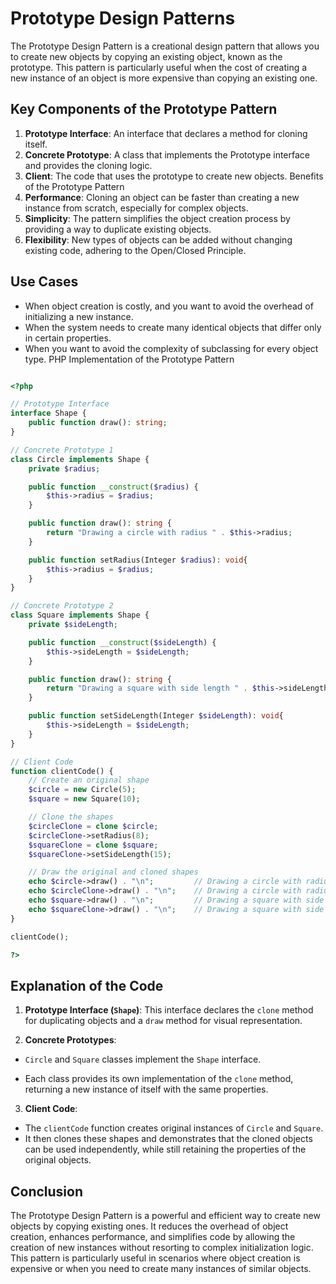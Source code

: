 # Prototype Design Patterns

The Prototype Design Pattern is a creational design pattern that allows you to create new objects by copying an existing object, known as the prototype. This pattern is particularly useful when the cost of creating a new instance of an object is more expensive than copying an existing one.

## Key Components of the Prototype Pattern

1. **Prototype Interface**: An interface that declares a method for cloning itself.
2. **Concrete Prototype**: A class that implements the Prototype interface and provides the cloning logic.
3. **Client**: The code that uses the prototype to create new objects.
Benefits of the Prototype Pattern
4. **Performance**: Cloning an object can be faster than creating a new instance from scratch, especially for complex objects.
5. **Simplicity**: The pattern simplifies the object creation process by providing a way to duplicate existing objects.
6. **Flexibility**: New types of objects can be added without changing existing code, adhering to the Open/Closed Principle.

## Use Cases

- When object creation is costly, and you want to avoid the overhead of initializing a new instance.
- When the system needs to create many identical objects that differ only in certain properties.
- When you want to avoid the complexity of subclassing for every object type.
PHP Implementation of the Prototype Pattern


```php

<?php

// Prototype Interface
interface Shape {
    public function draw(): string;
}

// Concrete Prototype 1
class Circle implements Shape {
    private $radius;

    public function __construct($radius) {
        $this->radius = $radius;
    }

    public function draw(): string {
        return "Drawing a circle with radius " . $this->radius;
    }

    public function setRadius(Integer $radius): void{
        $this->radius = $radius;
    }
}

// Concrete Prototype 2
class Square implements Shape {
    private $sideLength;

    public function __construct($sideLength) {
        $this->sideLength = $sideLength;
    }

    public function draw(): string {
        return "Drawing a square with side length " . $this->sideLength;
    }

    public function setSideLength(Integer $sideLength): void{
        $this->sideLength = $sideLength;
    }
}

// Client Code
function clientCode() {
    // Create an original shape
    $circle = new Circle(5);
    $square = new Square(10);

    // Clone the shapes
    $circleClone = clone $circle;
    $circleClone->setRadius(8);
    $squareClone = clone $square;
    $squareClone->setSideLength(15);

    // Draw the original and cloned shapes
    echo $circle->draw() . "\n";         // Drawing a circle with radius 5
    echo $circleClone->draw() . "\n";    // Drawing a circle with radius 8
    echo $square->draw() . "\n";         // Drawing a square with side length 10
    echo $squareClone->draw() . "\n";    // Drawing a square with side length 15
}

clientCode();

?>
```

## Explanation of the Code

1. **Prototype Interface (`Shape`)**: This interface declares the `clone` method for duplicating objects and a `draw` method for visual representation.

2. **Concrete Prototypes**:

- `Circle` and `Square` classes implement the `Shape` interface.

- Each class provides its own implementation of the `clone` method, returning a new instance of itself with the same properties.

3. **Client Code**:

- The `clientCode` function creates original instances of `Circle` and `Square`.
- It then clones these shapes and demonstrates that the cloned objects can be used independently, while still retaining the properties of the original objects.

## Conclusion

The Prototype Design Pattern is a powerful and efficient way to create new objects by copying existing ones. It reduces the overhead of object creation, enhances performance, and simplifies code by allowing the creation of new instances without resorting to complex initialization logic. This pattern is particularly useful in scenarios where object creation is expensive or when you need to create many instances of similar objects.